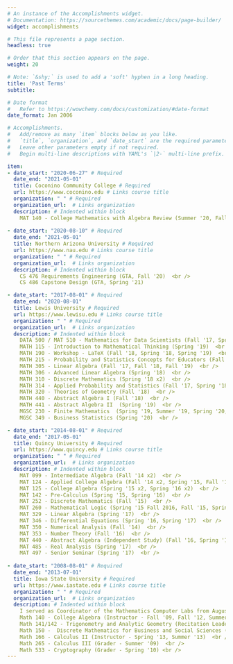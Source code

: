 ```yaml
---
# An instance of the Accomplishments widget.
# Documentation: https://sourcethemes.com/academic/docs/page-builder/
widget: accomplishments

# This file represents a page section.
headless: true

# Order that this section appears on the page.
weight: 20

# Note: `&shy;` is used to add a 'soft' hyphen in a long heading.
title: 'Past Terms'
subtitle:

# Date format
#   Refer to https://wowchemy.com/docs/customization/#date-format
date_format: Jan 2006

# Accomplishments.
#   Add/remove as many `item` blocks below as you like.
#   `title`, `organization`, and `date_start` are the required parameters.
#   Leave other parameters empty if not required.
#   Begin multi-line descriptions with YAML's `|2-` multi-line prefix.

item:
- date_start: "2020-06-27" # Required
  date_end: "2021-05-01"
  title: Coconino Community College # Required
  url: https://www.coconino.edu # Links course title
  organization: " " # Required
  organization_url:  # Links organization
  description: # Indented within block
    MAT 140 - College Mathematics with Algebra Review (Summer '20, Fall '20, Spring '21)  <br />
  
- date_start: "2020-08-10" # Required
  date_end: "2021-05-01"
  title: Northern Arizona University # Required
  url: https://www.nau.edu # Links course title
  organization: " " # Required
  organization_url:  # Links organization
  description: # Indented within block
    CS 476 Requirements Engineering (GTA, Fall '20)  <br />
    CS 486 Capstone Design (GTA, Spring '21)  

- date_start: "2017-08-01" # Required
  date_end: "2020-08-01"
  title: Lewis University # Required
  url: https://www.lewisu.edu # Links course title
  organization: " " # Required
  organization_url:  # Links organization
  description: # Indented within block
    DATA 500 / MAT 510 - Mathematics for Data Scientists (Fall '17, Spring '19, Spring '21)  <br />
    MATH 115 - Introduction to Mathematical Thinking (Spring '19)  <br />
    MATH 190 - Workshop - LaTeX (Fall '18, Spring '18, Spring '19)  <br />
    MATH 215 - Probability and Statistics Concepts for Educators (Fall '18, Spring '19, Fall '19)  <br />
    MATH 305 - Linear Algebra (Fall '17, Fall '18, Fall '19)  <br />
    MATH 306 - Advanced Linear Algebra (Spring '18)  <br /> 
    MATH 310 - Discrete Mathematics (Spring '18 x2)  <br />
    MATH 314 - Applied Probability and Statistics (Fall '17, Spring '18)  <br /> 
    MATH 320 - Theories of Geometry (Fall '18)  <br />
    MATH 440 - Abstract Algebra I (Fall '18)  <br />
    MATH 441 - Abstract Algebra II  (Spring '19)  <br />
    MGSC 230 - Finite Mathematics  (Spring '19, Summer '19, Spring '20, Summer '20)  <br />
    MGSC 349 - Business Statistics (Spring '20)  <br />

- date_start: "2014-08-01" # Required
  date_end: "2017-05-01"
  title: Quincy University # Required
  url: https://www.quincy.edu # Links course title
  organization: " " # Required
  organization_url:  # Links organization
  description: # Indented within block
    MAT 099 - Intermediate Algebra (Fall '14 x2)  <br />
    MAT 124 - Applied College Algebra (Fall '14 x2, Spring '15, Fall '15 x2, Fall '16 x2)  <br />
    MAT 125 - College Algebra (Spring '15 x2, Spring '16 x2)  <br />
    MAT 142 - Pre-Calculus (Spring '15, Spring '16)  <br />
    MAT 252 - Discrete Mathematics (Fall '15)  <br />
    MAT 260 - Mathematical Logic (Spring '15 Fall 2016, Fall '15, Spring '15)  <br />
    MAT 329 - Linear Algebra (Spring '17)  <br />
    MAT 346 - Differential Equations (Spring '16, Spring '17)  <br />
    MAT 350 - Numerical Analysis (Fall '14)  <br />
    MAT 353 - Number Theory (Fall '16)  <br />
    MAT 440 - Abstract Algebra (Independent Study) (Fall '16, Spring '16)  <br />
    MAT 485 - Real Analysis (Spring '17)  <br />
    MAT 497 - Senior Seminar (Spring '17)  <br />
  
- date_start: "2008-08-01" # Required
  date_end: "2013-07-01"
  title: Iowa State University # Required
  url: https://www.iastate.edu # Links course title
  organization: " " # Required
  organization_url:  # Links organization
  description: # Indented within block
    I served as Coordinator of the Mathematics Computer Labs from August '10 through May '12.  <br/>
    Math 140 - College Algebra (Instructor - Fall '09, Fall '12, Summer '12)  <br />
    Math 141/142 - Trigonometry and Analytic Geometry (Recitation Leader - Spring '09)  <br />
    Math 150 -  Discrete Mathematics for Business and Social Sciences (Recitation Leader - Fall '08)  <br />
    Math 166 - Calculus II (Instructor - Spring '13, Summer '13)  <br />
    Math 265 - Calculus III (Grader - Summer '09)  <br />
    Math 533 - Cryptography (Grader - Spring '10) <br />
---
```


 